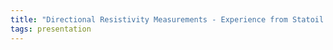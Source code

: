 ```yaml
---
title: "Directional Resistivity Measurements - Experience from Statoil (Per Atle Olsen, Statoil)"
tags: presentation 
---
```

